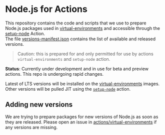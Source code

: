 # Node.js for Actions
This repository contains the code and scripts that we use to prepare Node.js packages used in [virtual-environments](https://github.com/actions/virtual-environments) and accessible through the [setup-node](https://github.com/actions/setup-node) Action.  
The file [versions-manifest.json](./versions-manifest.json) contains the list of available and released versions.  

> Caution: this is prepared for and only permitted for use by actions `virtual-environments` and `setup-node` action.

**Status**: Currently under development and in use for beta and preview actions.  This repo is undergoing rapid changes.

Latest of LTS versions will be installed on the [virtual-environments](https://github.com/actions/virtual-environments) images. Other versions will be pulled JIT using the [`setup-node`](https://github.com/actions/setup-node) action.

## Adding new versions
We are trying to prepare packages for new versions of Node.js as soon as they are released. Please open an issue in [actions/virtual-environments](https://github.com/actions/virtual-environments) if any versions are missing.

